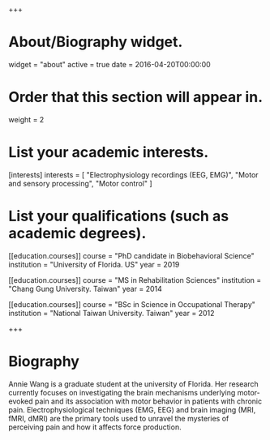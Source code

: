 +++
# About/Biography widget.
widget = "about"
active = true
date = 2016-04-20T00:00:00

# Order that this section will appear in.
weight = 2 


# List your academic interests.
[interests]
  interests = [
    "Electrophysiology recordings (EEG, EMG)", 
    "Motor and sensory processing",
    "Motor control" ]

# List your qualifications (such as academic degrees).
[[education.courses]]
  course = "PhD candidate in Biobehavioral Science"
  institution = "University of Florida. US"
  year = 2019

[[education.courses]]
  course = "MS in Rehabilitation Sciences"
  institution = "Chang Gung University. Taiwan"
  year = 2014
  
[[education.courses]]
  course = "BSc in Science in Occupational Therapy"
  institution = "National Taiwan University. Taiwan"
  year = 2012

+++

# Biography

Annie Wang is a graduate student at the university of Florida. Her research currently focuses on investigating the brain mechanisms underlying motor-evoked pain and its association with motor behavior in patients with chronic pain. Electrophysiological techniques (EMG, EEG) and brain imaging (MRI, fMRI, dMRI) are the primary tools used to unravel the mysteries of perceiving pain and how it affects force production.
 
